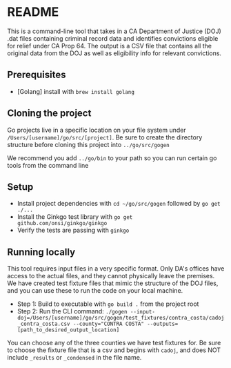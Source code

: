 # README

This is a command-line tool that takes in a CA Department of Justice (DOJ) .dat files containing criminal record data and identifies convictions eligible for relief under CA Prop 64. 
The output is a CSV file that contains all the original data from the DOJ as well as eligibility info for relevant convictions.

## Prerequisites

 - [Golang] install with `brew install golang`
 
## Cloning the project

Go projects live in a specific location on your file system under `/Users/[username]/go/src/[project]`.
Be sure to create the directory structure before cloning this project into `../go/src/gogen`

We recommend you add `../go/bin` to your path so you can run certain go tools from the command line 

## Setup

 - Install project dependencies with `cd ~/go/src/gogen` followed by `go get ./...`
 - Install the Ginkgo test library with `go get github.com/onsi/ginkgo/ginkgo`
 - Verify the tests are passing with `ginkgo`
 
## Running locally

This tool requires input files in a very specific format. Only DA's offices have access to the actual files, and they cannot physically leave the premises. 
We have created test fixture files that mimic the structure of the DOJ files, and you can use these to run the code on your local machine.
 - Step 1: Build to executable with `go build .` from the project root
 - Step 2: Run the CLI command: `./gogen --input-doj=/Users/[username]/go/src/gogen/test_fixtures/contra_costa/cadoj_contra_costa.csv --county="CONTRA COSTA" --outputs=[path_to_desired_output_location]`
 
 You can choose any of the three counties we have test fixtures for. Be sure to choose the fixture file that is a csv and begins with `cadoj`, and does NOT include `_results` or `_condensed` in the file name.
